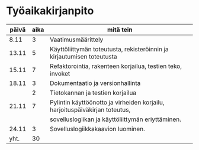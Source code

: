 # Työaikakirjanpito

| **päivä** | **aika** | **mitä tein**                                         |
|-----------|----------|-------------------------------------------------------|
|   8.11    |    3     | Vaatimusmäärittely                                    |
|   13.11   |    5     | Käyttöliittymän toteutusta, rekisteröinnin ja kirjautumisen toteutusta      |
|   15.11   |    7     | Refaktorointia, rakenteen korjailua, testien teko, invoket                  |
|   18.11   |    3     | Dokumentaatio ja versionhallinta                                            |
|           |    2     | Tietokannan ja testien korjailua                                            |
|   21.11   |    7     | Pylintin käyttöönotto ja virheiden korjailu, harjoituspäiväkirjan toteutus, |
|           |          | sovelluslogiikan ja käyttöliittymän eriyttäminen.                           |
|   24.11   |    3     | Sovelluslogiikkakaavion luominen.                                           |
|     yht.  |    30    |                                                                             |
